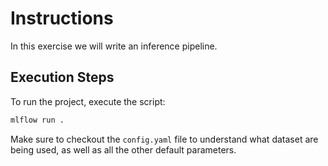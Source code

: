 # Instructions
In this exercise we will write an inference pipeline.

## Execution Steps

To run the project, execute the script:

```bash
mlflow run .
```

Make sure to checkout the ``config.yaml`` file to understand what dataset are being used, as well
as all the other default parameters.
